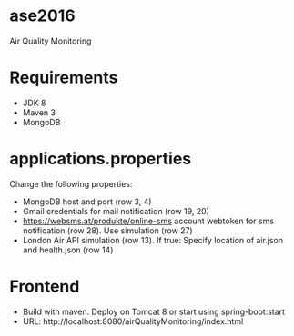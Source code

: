 # ase2016
Air Quality Monitoring

# Requirements

* JDK 8
* Maven 3
* MongoDB

# applications.properties

Change the following properties:

* MongoDB host and port (row 3, 4)
* Gmail credentials for mail notification (row 19, 20)
* https://websms.at/produkte/online-sms account webtoken for sms notification (row 28). Use simulation (row 27)
* London Air API simulation (row 13). If true: Specify location of air.json and health.json (row 14)

# Frontend

* Build with maven. Deploy on Tomcat 8 or start using spring-boot:start
* URL: http://localhost:8080/airQualityMonitoring/index.html
